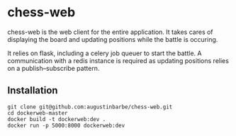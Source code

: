 # chess-web

chess-web is the web client for the entire application. It takes cares of displaying the board and updating positions while the battle is occuring.

It relies on flask, including a celery job queuer to start the battle. A communication with a redis instance is required as updating positions relies on a publish–subscribe pattern.

## Installation

```
git clone git@github.com:augustinbarbe/chess-web.git
cd dockerweb-master
docker build -t dockerweb:dev .
docker run -p 5000:8000 dockerweb:dev
```
